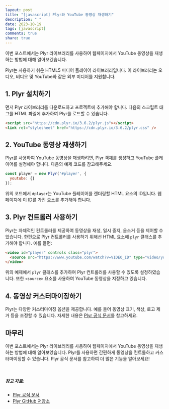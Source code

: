 ```yaml
---
layout: post
title: "[javascript] Plyr와 YouTube 동영상 재생하기"
description: " "
date: 2023-10-19
tags: [javascript]
comments: true
share: true
---
```


이번 포스트에서는 Plyr 라이브러리를 사용하여 웹페이지에서 YouTube 동영상을 재생하는 방법에 대해 알아보겠습니다.

Plyr는 사용하기 쉬운 HTML5 미디어 플레이어 라이브러리입니다. 이 라이브러리는 오디오, 비디오 및 YouTube와 같은 외부 미디어를 지원합니다.

## 1. Plyr 설치하기

먼저 Plyr 라이브러리를 다운로드하고 프로젝트에 추가해야 합니다. 다음의 스크립트 태그를 HTML 파일에 추가하여 Plyr를 로드할 수 있습니다.

```html
<script src="https://cdn.plyr.io/3.6.2/plyr.js"></script>
<link rel="stylesheet" href="https://cdn.plyr.io/3.6.2/plyr.css" />
```

## 2. YouTube 동영상 재생하기

Plyr를 사용하여 YouTube 동영상을 재생하려면, Plyr 객체를 생성하고 YouTube 플레이어를 설정해야 합니다. 다음의 예제 코드를 참고해주세요.

```javascript
const player = new Plyr('#player', {
  youtube: {}
});
```

위의 코드에서 `#player`는 YouTube 플레이어를 렌더링할 HTML 요소의 ID입니다. 웹페이지에 이 ID를 가진 요소를 추가해야 합니다.

## 3. Plyr 컨트롤러 사용하기

Plyr는 자체적인 컨트롤러를 제공하여 동영상을 재생, 일시 중지, 음소거 등을 제어할 수 있습니다. 한편으로 Plyr 컨트롤러를 사용하기 위해선 HTML 요소에 `plyr` 클래스를 추가해야 합니다. 예를 들면:

```html
<video id="player" controls class="plyr">
  <source src="https://www.youtube.com/watch?v=VIDEO_ID" type="video/youtube">
</video>
```

위의 예제에서 `plyr` 클래스를 추가하여 Plyr 컨트롤러를 사용할 수 있도록 설정하였습니다. 또한 `<source>` 요소를 사용하여 YouTube 동영상을 지정하고 있습니다.

## 4. 동영상 커스터마이징하기

Plyr는 다양한 커스터마이징 옵션을 제공합니다. 예를 들어 동영상 크기, 색상, 로고 제거 등을 조정할 수 있습니다. 자세한 내용은 [Plyr 공식 문서](https://plyr.io/)를 참고하세요.

## 마무리

이번 포스트에서는 Plyr 라이브러리를 사용하여 웹페이지에서 YouTube 동영상을 재생하는 방법에 대해 알아보았습니다. Plyr를 사용하면 간편하게 동영상을 컨트롤하고 커스터마이징할 수 있습니다. Plyr 공식 문서를 참고하여 더 많은 기능을 알아보세요!

<br>

##### 참고 자료:
- [Plyr 공식 문서](https://plyr.io/)
- [Plyr GitHub 저장소](https://github.com/sampotts/plyr)